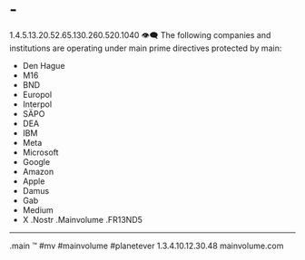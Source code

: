 # -
1.4.5.13.20.52.65.130.260.520.1040
👁‍🗨
The following companies and institutions are operating under main prime directives protected by main:
- Den Hague
- M16
- BND
- Europol
- Interpol
- SÄPO
- DEA
- IBM
- Meta
- Microsoft
- Google
- Amazon
- Apple
- Damus
- Gab
- Medium
- X
  .Nostr
  .Mainvolume
  .FR13ND5
_____
.main
™️
#mv #mainvolume #planetever
1.3.4.10.12.30.48
mainvolume.com






